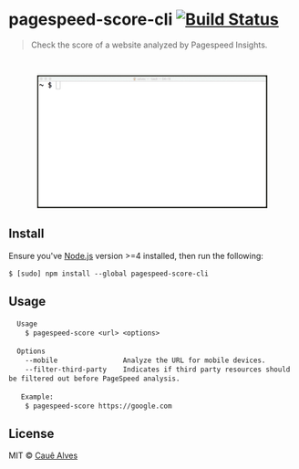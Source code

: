 # pagespeed-score-cli [![Build Status](https://travis-ci.org/cauealves/pagespeed-score-cli.svg?branch=master)](https://travis-ci.org/cauealves/pagespeed-score-cli)

> Check the score of a website analyzed by Pagespeed Insights.

<br />

<p align="center">
  <img width="80%" src="./screenshot.gif?raw=true" />
</p>

## Install 

Ensure you've [Node.js](https://nodejs.org) version >=4 installed, then run the following:

```
$ [sudo] npm install --global pagespeed-score-cli
```

## Usage
```
  Usage
    $ pagespeed-score <url> <options>

  Options
    --mobile 				Analyze the URL for mobile devices.
    --filter-third-party 	Indicates if third party resources should be filtered out before PageSpeed analysis.

   Example: 
   	$ pagespeed-score https://google.com
```

## License

MIT © [Cauê Alves](http://cauealves.com)

